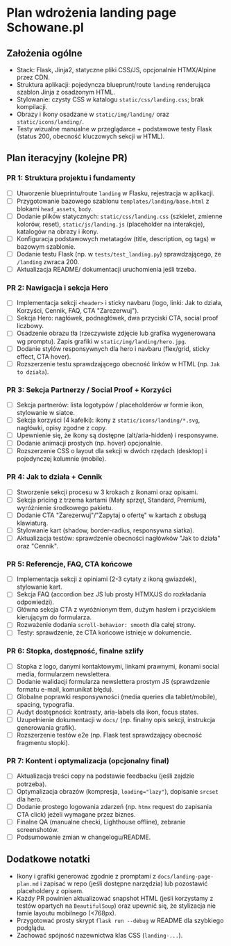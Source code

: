 # Plan wdrożenia landing page Schowane.pl

## Założenia ogólne
- Stack: Flask, Jinja2, statyczne pliki CSS/JS, opcjonalnie HTMX/Alpine przez CDN.
- Struktura aplikacji: pojedyncza blueprunt/route `landing` renderująca szablon Jinja z osadzonym HTML.
- Stylowanie: czysty CSS w katalogu `static/css/landing.css`; brak kompilacji.
- Obrazy i ikony osadzane w `static/img/landing/` oraz `static/icons/landing/`.
- Testy wizualne manualne w przeglądarce + podstawowe testy Flask (status 200, obecność kluczowych sekcji w HTML).

## Plan iteracyjny (kolejne PR)

### PR 1: Struktura projektu i fundamenty
- [ ] Utworzenie blueprintu/route `landing` w Flasku, rejestracja w aplikacji.
- [ ] Przygotowanie bazowego szablonu `templates/landing/base.html` z blokami `head_assets`, `body`.
- [ ] Dodanie plików statycznych: `static/css/landing.css` (szkielet, zmienne kolorów, reset), `static/js/landing.js` (placeholder na interakcje), katalogów na obrazy i ikony.
- [ ] Konfiguracja podstawowych metatagów (title, description, og tags) w bazowym szablonie.
- [ ] Dodanie testu Flask (np. w `tests/test_landing.py`) sprawdzającego, że `/landing` zwraca 200.
- [ ] Aktualizacja README/ dokumentacji uruchomienia jeśli trzeba.

### PR 2: Nawigacja i sekcja Hero
- [ ] Implementacja sekcji `<header>` i sticky navbaru (logo, linki: Jak to działa, Korzyści, Cennik, FAQ, CTA "Zarezerwuj").
- [ ] Sekcja Hero: nagłówek, podnagłówek, dwa przyciski CTA, social proof liczbowy.
- [ ] Osadzenie obrazu tła (rzeczywiste zdjęcie lub grafika wygenerowana wg promptu). Zapis grafiki w `static/img/landing/hero.jpg`.
- [ ] Dodanie stylów responsywnych dla hero i navbaru (flex/grid, sticky effect, CTA hover).
- [ ] Rozszerzenie testu sprawdzającego obecność linków w HTML (np. `Jak to działa`).

### PR 3: Sekcja Partnerzy / Social Proof + Korzyści
- [ ] Sekcja partnerów: lista logotypów / placeholderów w formie ikon, stylowanie w siatce.
- [ ] Sekcja korzyści (4 kafelki): ikony z `static/icons/landing/*.svg`, nagłówki, opisy zgodne z copy.
- [ ] Upewnienie się, że ikony są dostępne (alt/aria-hidden) i responsywne.
- [ ] Dodanie animacji prostych (np. hover) opcjonalnie.
- [ ] Rozszerzenie CSS o layout dla sekcji w dwóch rzędach (desktop) i pojedynczej kolumnie (mobile).

### PR 4: Jak to działa + Cennik
- [ ] Stworzenie sekcji procesu w 3 krokach z ikonami oraz opisami.
- [ ] Sekcja pricing z trzema kartami (Mały sprzęt, Standard, Premium), wyróżnienie środkowego pakietu.
- [ ] Dodanie CTA "Zarezerwuj"/"Zapytaj o ofertę" w kartach z obsługą klawiaturą.
- [ ] Stylowanie kart (shadow, border-radius, responsywna siatka).
- [ ] Aktualizacja testów: sprawdzenie obecności nagłówków "Jak to działa" oraz "Cennik".

### PR 5: Referencje, FAQ, CTA końcowe
- [ ] Implementacja sekcji z opiniami (2-3 cytaty z ikoną gwiazdek), stylowanie kart.
- [ ] Sekcja FAQ (accordion bez JS lub prosty HTMX/JS do rozkładania odpowiedzi).
- [ ] Główna sekcja CTA z wyróżnionym tłem, dużym hasłem i przyciskiem kierującym do formularza.
- [ ] Rozważenie dodania `scroll-behavior: smooth` dla całej strony.
- [ ] Testy: sprawdzenie, że CTA końcowe istnieje w dokumencie.

### PR 6: Stopka, dostępność, finalne szlify
- [ ] Stopka z logo, danymi kontaktowymi, linkami prawnymi, ikonami social media, formularzem newslettera.
- [ ] Dodanie walidacji formularza newslettera prostym JS (sprawdzenie formatu e-mail, komunikat błędu).
- [ ] Globalne poprawki responsywności (media queries dla tablet/mobile), spacing, typografia.
- [ ] Audyt dostępności: kontrasty, aria-labels dla ikon, focus states.
- [ ] Uzupełnienie dokumentacji w `docs/` (np. finalny opis sekcji, instrukcja generowania grafik).
- [ ] Rozszerzenie testów e2e (np. Flask test sprawdzający obecność fragmentu stopki).

### PR 7: Kontent i optymalizacja (opcjonalny finał)
- [ ] Aktualizacja treści copy na podstawie feedbacku (jeśli zajdzie potrzeba).
- [ ] Optymalizacja obrazów (kompresja, `loading="lazy"`), dopisanie `srcset` dla hero.
- [ ] Dodanie prostego logowania zdarzeń (np. `htmx` request do zapisania CTA click) jeżeli wymagane przez biznes.
- [ ] Finalne QA (manualne checki, Lighthouse offline), zebranie screenshotów.
- [ ] Podsumowanie zmian w changelogu/README.

## Dodatkowe notatki
- Ikony i grafiki generować zgodnie z promptami z `docs/landing-page-plan.md` i zapisać w repo (jeśli dostępne narzędzia) lub pozostawić placeholdery z opisem.
- Każdy PR powinien aktualizować snapshot HTML (jeśli korzystamy z testów opartych na `BeautifulSoup`) oraz upewnić się, że stylizacja nie łamie layoutu mobilnego (<768px).
- Przygotować prosty skrypt `flask run --debug` w README dla szybkiego podglądu.
- Zachować spójność nazewnictwa klas CSS (`landing-...`).

